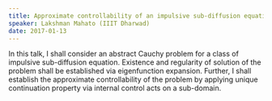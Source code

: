 ```yaml
---
title: Approximate controllability of an impulsive sub-diffusion equation
speaker: Lakshman Mahato (IIIT Dharwad)
date: 2017-01-13
---
```


In this talk, I shall consider an abstract Cauchy problem for a class of
impulsive sub-diffusion equation.
Existence and regularity of solution of the problem shall be established
via eigenfunction expansion.
Further, I shall establish the approximate controllability of the problem by
applying unique continuation property via internal control acts on a
sub-domain.
